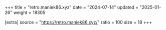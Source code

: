 +++
title = "retro.maniek86.xyz"
date = "2024-07-14"
updated = "2025-01-26"
weight = 18305

[extra]
source = "https://retro.maniek86.xyz/"
ratio = 100
size = 18
+++
